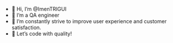- 👋 Hi, I’m @ImenTRIGUI
- 👀 I’m a QA engineer
- 🌱 I’m constantly strive to improve user experience and customer satisfaction.
- 🚀 Let’s code with quality! 


<!---
ImenTRIGUI/ImenTRIGUI is a ✨ special ✨ repository because its `README.md` (this file) appears on your GitHub profile.
You can click the Preview link to take a look at your changes.
--->
